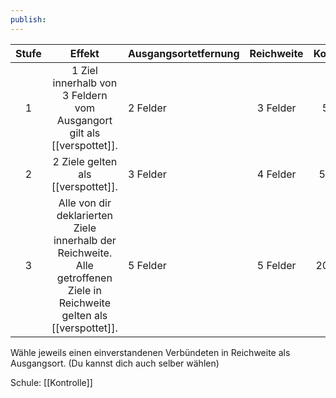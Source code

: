 ```yaml
---
publish:
---
```


| **Stufe** |                                                        **Effekt**                                                         | Ausgangsortetfernung | **Reichweite** | **Kosten** | Dauer    |
| :-------: | :-----------------------------------------------------------------------------------------------------------------------: | -------------------- | :------------: | :--------: | -------- |
|     1     |                          1 Ziel innerhalb von 3 Feldern vom Ausgangort gilt als [[verspottet]].                           | 2 Felder             |    3 Felder    |    5 G     | 1 Minute |
|     2     |                                            2 Ziele gelten als [[verspottet]].                                             | 3 Felder             |    4 Felder    |    50 G    | 1 Minute |
|     3     | Alle von dir deklarierten Ziele innerhalb der Reichweite. Alle getroffenen Ziele in Reichweite gelten als [[verspottet]]. | 5 Felder             |    5 Felder    |   200 G    | 1 Minute |
Wähle jeweils einen einverstandenen Verbündeten in Reichweite als Ausgangsort. (Du kannst dich auch selber wählen)

Schule: [[Kontrolle]]